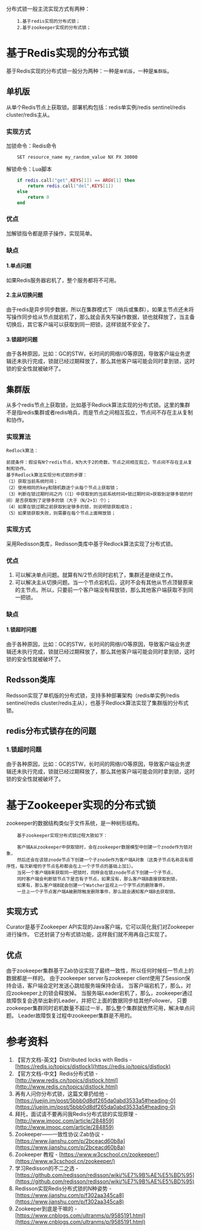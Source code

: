 分布式锁一般主流实现方式有两种：
```
    1.基于redis实现的分布式锁；
    2.基于zookeeper实现的分布式锁；
```

# 基于Redis实现的分布式锁

基于Redis实现的分布式锁一般分为两种：一种是`单机版`，一种是`集群版`。

## 单机版

从单个Redis节点上获取锁。部署机构包括：redis单实例/redis sentinel/redis cluster/redis主从。

### 实现方式

加锁命令：Redis命令

```
    SET resource_name my_random_value NX PX 30000
```

解锁命令：Lua脚本

```lua
    if redis.call("get",KEYS[1]) == ARGV[1] then
        return redis.call("del",KEYS[1])
    else
        return 0
    end
```

### 优点

加解锁指令都是原子操作，实现简单。

### 缺点

#### 1.单点问题

如果Redis服务器宕机了，整个服务都将不可用。

#### 2.主从切换问题

由于redis是异步同步数据，所以在集群模式下（哨兵或集群），如果主节点还未将写操作同步给从节点就宕机了，那么就会丢失写操作数据，锁也就释放了，当主备切换后，其它客户端可以获取到同一把锁，这样锁就不安全了。

#### 3.锁超时问题

由于各种原因，比如：GC的STW，长时间的网络I/O等原因，导致客户端业务逻辑还未执行完成，锁就已经过期释放了，那么其他客户端可能会同时拿到锁，这时锁的安全性就被破坏了。

## 集群版

从多个redis节点上获取锁，比如基于Redlock算法实现的分布式锁。这里的集群不是指redis集群或者redis哨兵，而是节点之间相互孤立，节点间不存在主从复制和协作。

### 实现算法

```
Redlock算法：

前提条件：假设有N个redis节点，N为大于2的奇数，节点之间相互孤立，节点间不存在主从复制和协作。
基于Redlock算法实现分布式锁的步骤：
（1）获取当前系统时间；
（2）使用相同的key和随机数逐个从每个节点上获取锁；
（3）判断在锁过期时间之内（（1）中获取到的当前系统时间+锁过期时间>获取到足够多锁的时间）是否获取到了足够多的锁（大于（N/2+1）个）；
（4）如果在锁过期之前获取到足够多的锁，则说明锁获取成功；
（5）如果锁获取失败，则需要在每个节点上面释放锁；
```
### 实现方式

采用Redisson类库，Redisson类库中基于Redlock算法实现了分布式锁。

### 优点

1. 可以解决单点问题。就算有N/2节点同时宕机了，集群还是继续工作。
2. 可以解决主从切换问题。当一个节点宕机后，这时不会有其他从节点顶替原来的主节点。所以，只要前一个客户端没有释放锁，那么其他客户端获取不到同一把锁。

### 缺点

#### 1.锁超时问题

由于各种原因，比如：GC的STW，长时间的网络I/O等原因，导致客户端业务逻辑还未执行完成，锁就已经过期释放了，那么其他客户端可能会同时拿到锁，这时锁的安全性就被破坏了。

## Redsson类库

Redsson实现了单机版的分布式锁，支持多种部署架构（redis单实例/redis sentinel/redis cluster/redis主从），也基于Redlock算法实现了集群版的分布式锁。

## redis分布式锁存在的问题

### 1.锁超时问题

由于各种原因，比如：GC的STW，长时间的网络I/O等原因，导致客户端业务逻辑还未执行完成，锁就已经过期释放了，那么其他客户端可能会同时拿到锁，这时锁的安全性就被破坏了。


# 基于Zookeeper实现的分布式锁

zookeeper的数据结构类似于文件系统，是一种树形结构。

```
    基于zookeeper实现分布式锁过程大致如下：
    
    客户端A从zookeeper中获取锁时，会在zookeeper数据模型中创建一个znode作为锁对象，
    然后还会在该锁znode节点下创建一个子znode作为客户端A对象（这类子节点名称具有顺序性，每次新增的子节点名称都会在上一个子节点的基础上加1）。
    当另一个客户端B来获取同一把锁时，同样会在锁znode节点下创建一个子节点，
    同时客户端会判断锁节点下是否有子节点，如果没有，那么客户端B直接获取到锁，
    如果有，那么客户端B就会创建一个Watcher监视上一个字节点的删除事件，
    一旦上一个子节点客户端A被删除触发删除事件，那么就会通知客户端B去获取锁。
```

## 实现方式

Curator是基于Zookeeper API实现的Java客户端，它可以简化我们对Zookeeper进行操作。
它还封装了分布式锁功能，这样我们就不用再自己实现了。

## 优点

由于zookeeper集群基于Zab协议实现了最终一致性，所以任何时候任一节点上的数据都是一样的。
由于zookeeper server与zookeeper client使用了Session保持会话，客户端会定时发送心跳给服务端保持会话，
当客户端宕机了，那么，对应zookeeper上的锁会释放掉。
当服务端Leader宕机了，那么，zookeeper通过故障恢复会选举出新的Leader，并把它上面的数据同步给其他Follower。
只要zookeeper集群同时宕机数量不超过一半，那么整个集群就依然可用，解决单点问题。
Leader故障恢复过程中zookeeper集群是不用的。



# 参考资料

1. 【官方文档-英文】Distributed locks with Redis - [https://redis.io/topics/distlock](https://redis.io/topics/distlock)
2. 【官方文档-中文】Redis分布式锁 - [http://www.redis.cn/topics/distlock.html](http://www.redis.cn/topics/distlock.html)
3. 再有人问你分布式锁，这篇文章扔给他 - [https://juejin.im/post/5bbb0d8df265da0abd3533a5#heading-0](https://juejin.im/post/5bbb0d8df265da0abd3533a5#heading-0)
4. 拜托，面试请不要再问我Redis分布式锁的实现原理 - [http://www.imooc.com/article/284859](http://www.imooc.com/article/284859)
5. Zookeeper——一致性协议:Zab协议 - [https://www.jianshu.com/p/2bceacd60b8a](https://www.jianshu.com/p/2bceacd60b8a)
6. Zookeeper 教程 - [https://www.w3cschool.cn/zookeeper/](https://www.w3cschool.cn/zookeeper/)
7. 学习Redisson的不二之选 - [https://github.com/redisson/redisson/wiki/%E7%9B%AE%E5%BD%95](https://github.com/redisson/redisson/wiki/%E7%9B%AE%E5%BD%95)
8. Redisson实现Redis分布式锁的N种姿势 - [https://www.jianshu.com/p/f302aa345ca8](https://www.jianshu.com/p/f302aa345ca8)
9. Zookeeper到底是干嘛的 - [https://www.cnblogs.com/ultranms/p/9585191.html](https://www.cnblogs.com/ultranms/p/9585191.html)